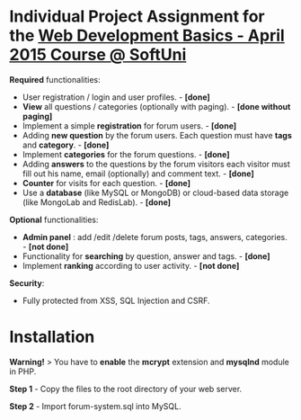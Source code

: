 # Individual Project Assignment for the [Web Development Basics - April 2015 Course @ SoftUni](https://softuni.bg/trainings/coursesinstances/details/5)

**Required** functionalities:

- User registration / login and user profiles. - **[done]**
- **View** all questions / categories (optionally with paging). - **[done without paging]**
- Implement a simple **registration** for forum users. - **[done]**
- Adding **new question** by the forum users. Each question must have **tags** and **category**. - **[done]**
- Implement **categories** for the forum questions. - **[done]**
- Adding **answers** to the questions by the forum visitors each visitor must fill out his name, email (optionally) and comment text. - **[done]**
- **Counter** for visits for each question. - **[done]**
- Use a **database** (like MySQL or MongoDB) or cloud-based data storage (like MongoLab and RedisLab). - **[done]**

**Optional** functionalities:

- **Admin panel** : add /edit /delete forum posts, tags, answers, categories. - **[not done]**
- Functionality for **searching** by question, answer and tags. - **[done]**
- Implement **ranking** according to user activity. - **[not done]**

**Security**:
- Fully protected from XSS, SQL Injection and CSRF.

# Installation

**Warning!** > You have to **enable** the **mcrypt** extension and **mysqlnd** module in PHP.

**Step 1** - Copy the files to the root directory of your web server.

**Step 2** - Import forum-system.sql into MySQL.
